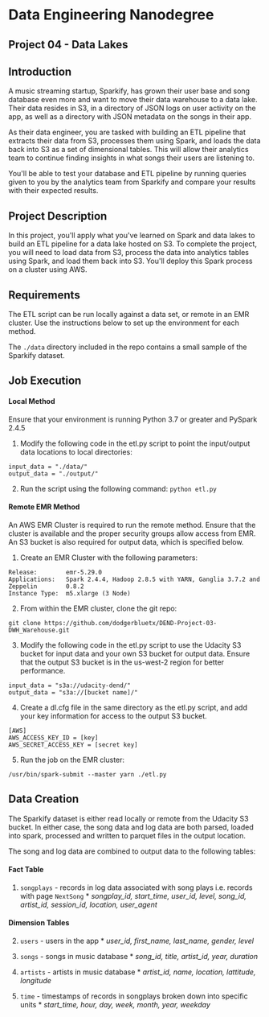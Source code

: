 # Data Engineering Nanodegree
## Project 04 - Data Lakes

## Introduction

A music streaming startup, Sparkify, has grown their user base and song
database even more and want to move their data warehouse to a data lake. Their
data resides in S3, in a directory of JSON logs on user activity on the app, as
well as a directory with JSON metadata on the songs in their app.

As their data engineer, you are tasked with building an ETL pipeline that
extracts their data from S3, processes them using Spark, and loads the data
back into S3 as a set of dimensional tables. This will allow their analytics
team to continue finding insights in what songs their users are listening to.

You'll be able to test your database and ETL pipeline by running queries given
to you by the analytics team from Sparkify and compare your results with their
expected results.

## Project Description

In this project, you'll apply what you've learned on Spark and data lakes to
build an ETL pipeline for a data lake hosted on S3. To complete the project,
you will need to load data from S3, process the data into analytics tables
using Spark, and load them back into S3. You'll deploy this Spark process on a
cluster using AWS.

## Requirements

The ETL script can be run locally against a data set, or remote in an EMR
cluster. Use the instructions below to set up the environment for each method.

The `./data` directory included in the repo contains a small sample of the
Sparkify dataset.


## Job Execution

#### Local Method

Ensure that your environment is running Python 3.7 or greater and PySpark 2.4.5

1. Modify the following code in the etl.py script to point the input/output
data locations to local directories:

  ~~~~
  input_data = "./data/"
  output_data = "./output/"
  ~~~~

2. Run the script using the following command: `python etl.py`

#### Remote EMR Method

An AWS EMR Cluster is required to run the remote method.  Ensure that the
cluster is available and the proper security groups allow access from EMR.  An
S3 bucket is also required for output data, which is specified below.

1. Create an EMR Cluster with the following parameters:

  ~~~~
  Release:        emr-5.29.0
  Applications:   Spark 2.4.4, Hadoop 2.8.5 with YARN, Ganglia 3.7.2 and Zeppelin        0.8.2
  Instance Type:  m5.xlarge (3 Node)
  ~~~~

2. From within the EMR cluster, clone the git repo:

  ~~~~
  git clone https://github.com/dodgerbluetx/DEND-Project-03-DWH_Warehouse.git
  ~~~~

3. Modify the following code in the etl.py script to use the Udacity S3 bucket
for input data and your own S3 bucket for output data.  Ensure that the output
S3 bucket is in the us-west-2 region for better performance.

  ~~~~
  input_data = "s3a://udacity-dend/"
  output_data = "s3a://[bucket name]/"
  ~~~~

4. Create a dl.cfg file in the same directory as the etl.py script, and add
your key information for access to the output S3 bucket.

  ~~~~
  [AWS]
  AWS_ACCESS_KEY_ID = [key]
  AWS_SECRET_ACCESS_KEY = [secret key]
  ~~~~

5. Run the job on the EMR cluster:

  ~~~~
  /usr/bin/spark-submit --master yarn ./etl.py
  ~~~~

## Data Creation

The Sparkify dataset is either read locally or remote from the Udacity S3
bucket. In either case, the song data and log data are both parsed, loaded into
spark, processed and written to parquet files in the output location.

The song and log data are combined to output data to the following tables:

#### Fact Table

  1. `songplays` - records in log data associated with song plays i.e. records with page `NextSong`
    * _songplay_id, start_time, user_id, level, song_id, artist_id, session_id, location, user_agent_

#### Dimension Tables

  2. `users` - users in the app
    * _user_id, first_name, last_name, gender, level_


  3. `songs` - songs in music database
    * _song_id, title, artist_id, year, duration_


  4. `artists` - artists in music database
    * _artist_id, name, location, lattitude, longitude_


  5. `time` - timestamps of records in songplays broken down into specific units
    * _start_time, hour, day, week, month, year, weekday_

